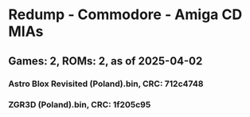 # Redump - Commodore - Amiga CD MIAs
## Games: 2, ROMs: 2, as of 2025-04-02

### Astro Blox Revisited (Poland).bin, CRC: 712c4748
### ZGR3D (Poland).bin, CRC: 1f205c95
